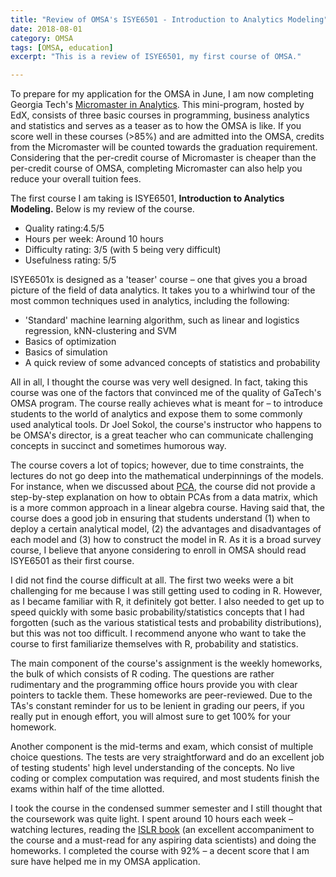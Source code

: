 ```yaml
---
title: "Review of OMSA's ISYE6501 - Introduction to Analytics Modeling"
date: 2018-08-01
category: OMSA
tags: [OMSA, education]
excerpt: "This is a review of ISYE6501, my first course of OMSA."

---
```


To prepare for my application for the OMSA in June, I am now completing Georgia Tech's [Micromaster in Analytics](https://www.edx.org/micromasters/analytics-essential-tools-methods). This mini-program, hosted by EdX, consists of three basic courses in programming, business analytics and statistics and serves as a teaser as to how the OMSA is like. If you score well in these courses (>85%) and are admitted into the OMSA, credits from the Micromaster will be counted towards the graduation requirement. Considering that the per-credit course of Micromaster is cheaper than the per-credit course of OMSA, completing Micromaster can also help you reduce your overall tuition fees.

The first course I am taking is ISYE6501, <b>Introduction to Analytics Modeling.</b> Below is my review of the course.

<ul>
<li>Quality rating:4.5/5</li>
<li>Hours per week: Around 10 hours</li>
<li>Difficulty rating: 3/5 (with 5 being very difficult)</li>
<li>Usefulness rating: 5/5</li>
</ul>

ISYE6501x is designed as a 'teaser' course – one that gives you a broad picture of the field of data analytics. It takes you to a whirlwind tour of the most common techniques used in analytics, including the following:

<ul>
<li>'Standard' machine learning algorithm, such as linear and logistics regression, kNN-clustering and SVM</li>
<li> Basics of optimization</li>
<li> Basics of simulation</li>
<li> A quick review of some advanced concepts of statistics and probability</li>
</ul>

All in all, I thought the course was very well designed. In fact, taking this course was one of the factors that convinced me of the quality of GaTech's OMSA program. The course really achieves what is meant for – to introduce students to the world of analytics and expose them to some commonly used analytical tools. Dr Joel Sokol, the course's instructor who happens to be OMSA's director, is a great teacher who can communicate challenging concepts in succinct and sometimes humorous way.


The course covers a lot of topics; however, due to time constraints, the lectures do not go deep into the mathematical underpinnings of the models. For instance, when we discussed about [PCA](https://en.wikipedia.org/wiki/Principal_component_analysis), the course did not provide a step-by-step explanation on how to obtain PCAs from a data matrix, which is a more common approach in a linear algebra course. Having said that, the course does a good job in ensuring that students understand (1) when to deploy a certain analytical model, (2) the advantages and disadvantages of each model and (3) how to construct the model in R. As it is a broad survey course, I believe that anyone considering to enroll in OMSA should read ISYE6501 as their first course.


I did not find the course difficult at all. The first two weeks were a bit challenging for me because I was still getting used to coding in R. However, as I became familiar with R, it definitely got better. I also needed to get up to speed quickly with some basic probability/statistics concepts that I had forgotten (such as the various statistical tests and probability distributions), but this was not too difficult. I recommend anyone who want to take the course to first familiarize themselves with R, probability and statistics.


The main component of the course's assignment is the weekly homeworks, the bulk of which consists of R coding. The questions are rather rudimentary and the programming office hours provide you with clear pointers to tackle them. These homeworks are peer-reviewed. Due to the TAs's constant reminder for us to be lenient in grading our peers, if you really put in enough effort, you will almost sure to get 100% for your homework.


Another component is the mid-terms and exam, which consist of multiple choice questions. The tests are very straightforward and do an excellent job of testing students' high level understanding of the concepts. No live coding or complex computation was required, and most students finish the exams within half of the time allotted.


I took the course in the condensed summer semester and I still thought that the coursework was quite light. I spent around 10 hours each week – watching lectures, reading the [ISLR book](http://www-bcf.usc.edu/~gareth/ISL/) (an excellent accompaniment to the course and a must-read for any aspiring data scientists) and doing the homeworks. I completed the course with 92% – a decent score that I am sure have helped me in my OMSA application.
